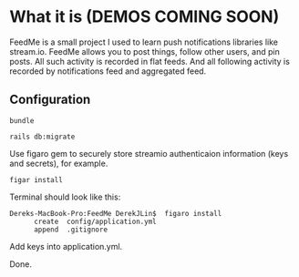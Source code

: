 # What it is (DEMOS COMING SOON)

FeedMe is a small project I used to learn push notifications libraries like stream.io.
FeedMe allows you to post things, follow other users, and pin posts. All such activity is recorded in flat feeds.
And all following activity is recorded by notifications feed and aggregated feed. 

## Configuration

``` bundle ```

```rails db:migrate```

Use figaro gem to securely store streamio authenticaion information (keys and secrets), for example. 

```figar install```

Terminal should look like this:

```
Dereks-MacBook-Pro:FeedMe DerekJLin$  figaro install
      create  config/application.yml
      append  .gitignore
```
Add keys into application.yml. 

Done.
